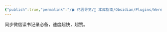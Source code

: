 ```yaml
---
{"publish":true,"permalink":"/🍀 花园导览/🧰 本库指南/Obsidian/Plugins/Weread.md","title":"Weread Plugin","created":"2023-01-23","modified":"2023-03-14","tags":["obsidian插件"],"cssclasses":""}
---
```



同步微信读书记录必备，速度超快，超赞。
